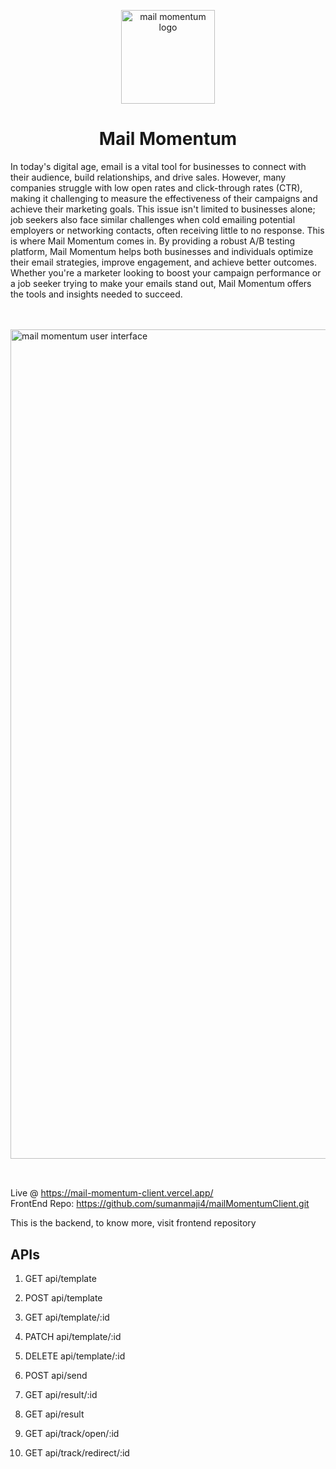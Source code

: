 <p align='center'><img alt="mail momentum logo" src='https://res.cloudinary.com/dqykfmixh/image/upload/v1720241254/mailmomentum/sd1iynhljj0y96rj4vfa.svg' width="150" ></p>
<!-- https://drive.google.com/file/d/1F8Cp2qA1Ykzwz8CyfCi1HKwWxw71cMth/view?usp=sharing -->
<h1 align='center'> Mail Momentum </h1>
<p>
In today's digital age, email is a vital tool for businesses to connect with their audience, build relationships, and drive sales. However, many companies struggle with low open rates and click-through rates (CTR), making it challenging to measure the effectiveness of their campaigns and achieve their marketing goals. This issue isn't limited to businesses alone; job seekers also face similar challenges when cold emailing potential employers or networking contacts, often receiving little to no response. This is where Mail Momentum comes in. By providing a robust A/B testing platform, Mail Momentum helps both businesses and individuals optimize their email strategies, improve engagement, and achieve better outcomes. Whether you're a marketer looking to boost your campaign performance or a job seeker trying to make your emails stand out, Mail Momentum offers the tools and insights needed to succeed.
</p>
<br>
<br>
<img width="1327" alt="mail momentum user interface" src="https://res.cloudinary.com/dqykfmixh/image/upload/v1720241551/mailmomentum/lostyaxqd1pxgvd7rmay.png">
<br>
<br>

##

Live @ https://mail-momentum-client.vercel.app/
<br>
FrontEnd Repo: https://github.com/sumanmaji4/mailMomentumClient.git

This is the backend, to know more, visit frontend repository

## APIs

1. GET api/template
2. POST api/template
3. GET api/template/:id
4. PATCH api/template/:id
5. DELETE api/template/:id
6. POST api/send

7. GET api/result/:id
8. GET api/result

9. GET api/track/open/:id
10. GET api/track/redirect/:id

##
